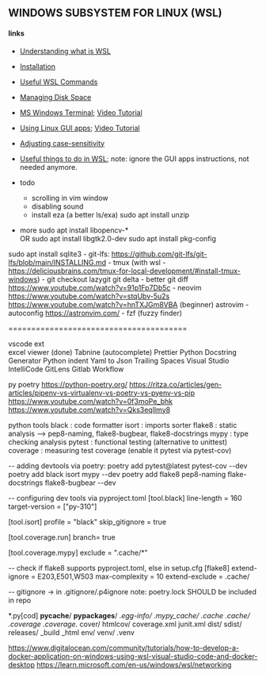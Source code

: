 ## WINDOWS SUBSYSTEM FOR LINUX (WSL)


#### links
  
- [Understanding what is WSL](https://learn.microsoft.com/en-us/windows/wsl/about)

- [Installation](https://learn.microsoft.com/en-us/windows/wsl/install)

- [Useful WSL Commands](https://learn.microsoft.com/en-us/windows/wsl/basic-commands)

- [Managing Disk Space](https://learn.microsoft.com/en-us/windows/wsl/disk-space)

- [MS Windows Terminal](https://learn.microsoft.com/en-us/windows/wsl/setup/environment#set-up-windows-terminal); [Video Tutorial](https://www.youtube.com/watch?v=2dsnwlnNBzs)

- [Using Linux GUI apps](https://learn.microsoft.com/en-us/windows/wsl/tutorials/gui-apps); [Video Tutorial](https://www.youtube.com/watch?v=kC3eWRPzeWw)

- [Adjusting case-sensitivity](https://learn.microsoft.com/en-us/windows/wsl/case-sensitivity)

- [Useful things to do in WSL](https://www.youtube.com/watch?v=qYlgUDKKK5A); note: ignore the GUI apps instructions, not needed anymore.

- todo
	- scrolling in vim window
	- disabling sound
	- install eza (a better ls/exa)
	 sudo apt install unzip
	
- more
sudo apt install libopencv-*	
OR
	sudo apt install libgtk2.0-dev
	sudo apt install pkg-config

sudo apt install sqlite3
	- git-lfs: https://github.com/git-lfs/git-lfs/blob/main/INSTALLING.md
	- tmux (with wsl - https://deliciousbrains.com/tmux-for-local-development/#install-tmux-windows)
	- git
		checkout lazygit
		git delta - better git diff https://www.youtube.com/watch?v=91p1Fp7Db5c
	- neovim
		https://www.youtube.com/watch?v=stqUbv-5u2s
		https://www.youtube.com/watch?v=hnTXJGm8VBA (beginner)
		astrovim - autoconfig https://astronvim.com/
	- fzf (fuzzy finder)

=======================================


vscode ext	
excel viewer (done)
Tabnine (autocomplete)
Prettier
Python Docstring Generator
Python indent
Yaml to Json
Trailing Spaces
Visual Studio IntelliCode
GitLens
Gitlab Workflow


py poetry
https://python-poetry.org/
https://ritza.co/articles/gen-articles/pipenv-vs-virtualenv-vs-poetry-vs-pyenv-vs-pip
https://www.youtube.com/watch?v=0f3moPe_bhk
https://www.youtube.com/watch?v=Qks3eqlImy8
	
	
python tools
black 	 : code formatter
isort 	 : imports sorter
flake8	 : static analysis --> pep8-naming, flake8-bugbear, flake8-docstrings
mypy 	 : type checking analysis
pytest	 : functional testing (alternative to unittest)
coverage : measuring test coverage (enable it pytest via pytest-cov)

-- adding devtools via poetry:
poetry add pytest@latest pytest-cov --dev
poetry add black isort mypy --dev
poetry add flake8 pep8-naming flake-docstrings flake8-bugbear --dev

-- configuring dev tools via pyproject.toml
[tool.black]
line-length = 160
target-version = ["py-310"]

[tool.isort]
profile = "black"
skip_gitignore = true

[tool.coverage.run]
branch= true

[tool.coverage.mypy]
exclude = ".cache/*"

-- check if flake8 supports pyproject.toml, else in setup.cfg
[flake8]
extend-ignore = E203,E501,W503
max-complexity = 10
extend-exclude = .cache/

-- gitignore -> in .gitignore/.p4ignore
note: poetry.lock SHOULD be included in repo

*.py[cod]
__pycache__/
__pypackages__/
*.egg-info/
.mypy_cache/
.cache
.cache/
.coverage
.coverage.*
cover/
htmlcov/
coverage.xml
junit.xml
dist/
sdist/
releases/
_build
_html
env/
venv/
.venv


https://www.digitalocean.com/community/tutorials/how-to-develop-a-docker-application-on-windows-using-wsl-visual-studio-code-and-docker-desktop
https://learn.microsoft.com/en-us/windows/wsl/networking
